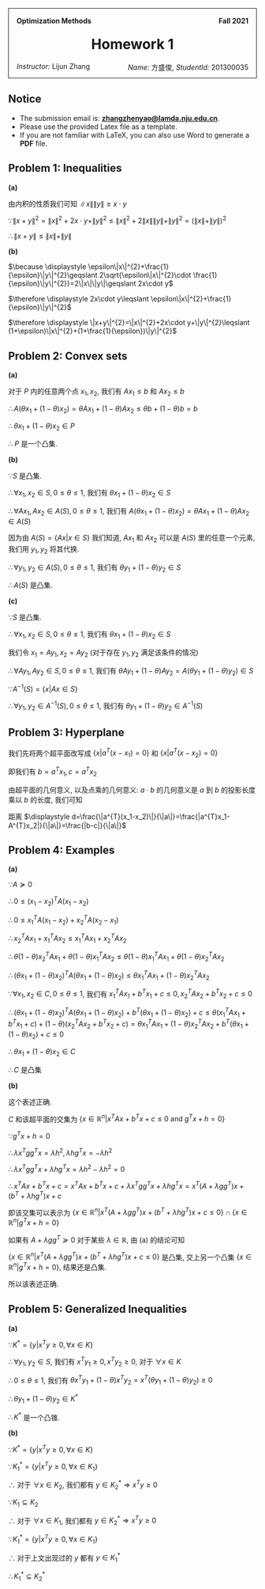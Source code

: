 <style>
.title-box {
    border-style: solid;
    border-width: 1px;
    padding: 16px;
    padding-bottom: 32px;
}
</style>

<div class="title-box">
    <div>
        <b style="float: left;">Optimization Methods</b>
        <b style="float: right;">Fall 2021</b>
    </div>
    <h1 style="text-align: center;">Homework 1</h1>
    <div>
        <span style="float: left;"><i>Instructor:</i> Lijun Zhang</span>
        <span style="float: right;"><i>Name:</i> 方盛俊, <i>StudentId:</i> 201300035</span>
    </div>
</div>

## Notice

- The submission email is: **zhangzhenyao@lamda.nju.edu.cn**.
- Please use the provided Latex file as a template.
- If you are not familiar with LaTeX, you can also use Word to generate a **PDF** file.


## Problem 1: Inequalities

**(a)**

由内积的性质我们可知 $\|x\|\|y\|\geqslant x\cdot y$

$\because \displaystyle \|x+y\|^{2}=\|x\|^{2}+2x\cdot y+\|y\|^{2}\leqslant \|x\|^{2}+2\|x\|\|y\|+\|y\|^{2}=(\|x\|+\|y\|)^{2}$

$\therefore \displaystyle \|x+y\|\leqslant \|x\|+\|y\|$

**(b)**

$\because \displaystyle \epsilon\|x\|^{2}+\frac{1}{\epsilon}\|y\|^{2}\geqslant 2\sqrt{\epsilon\|x\|^{2}\cdot \frac{1}{\epsilon}\|y\|^{2}}=2\|x\|\|y\|\geqslant 2x\cdot y$

$\therefore \displaystyle 2x\cdot y\leqslant \epsilon\|x\|^{2}+\frac{1}{\epsilon}\|y\|^{2}$

$\therefore \displaystyle \|x+y\|^{2}=\|x\|^{2}+2x\cdot y+\|y\|^{2}\leqslant (1+\epsilon)\|x\|^{2}+(1+\frac{1}{\epsilon})\|y\|^{2}$


## Problem 2: Convex sets

**(a)**

对于 $P$ 内的任意两个点 $x_1, x_2$, 我们有 $Ax_1\leqslant b$ 和 $Ax_2\leqslant b$

$\therefore A(\theta x_1+(1-\theta)x_2)=\theta Ax_1+(1-\theta)Ax_2\leqslant \theta b+(1-\theta)b=b$

$\therefore \theta x_1+(1-\theta)x_2\in P$

$\therefore$ $P$ 是一个凸集.

**(b)**

$\because S$ 是凸集.

$\therefore \forall x_1, x_2\in S, 0\leqslant \theta\leqslant 1$, 我们有 $\theta x_1+(1-\theta)x_2\in S$

$\therefore \forall Ax_1, Ax_2\in A(S), 0\leqslant \theta\leqslant 1$, 我们有 $A(\theta x_1+(1-\theta)x_2)=\theta Ax_1+(1-\theta)Ax_2\in A(S)$

因为由 $A(S)=\{Ax|x\in S\}$ 我们知道, $Ax_1$ 和 $Ax_2$ 可以是 $A(S)$ 里的任意一个元素, 我们用 $y_1, y_2$ 将其代换.

$\therefore \forall y_1, y_2\in A(S), 0\leqslant \theta\leqslant 1$, 我们有 $\theta y_1+(1-\theta)y_2\in S$

$\therefore A(S)$ 是凸集.

**(c)**

$\because S$ 是凸集.

$\therefore \forall x_1, x_2\in S, 0\leqslant \theta\leqslant 1$, 我们有 $\theta x_1+(1-\theta)x_2\in S$

我们令 $x_1=Ay_1, x_2=Ay_2$ (对于存在 $y_1, y_2$ 满足该条件的情况)

$\therefore \forall Ay_1, Ay_2\in S, 0\leqslant \theta\leqslant 1$, 我们有 $\theta Ay_1+(1-\theta)Ay_2=A(\theta y_1+(1-\theta)y_2)\in S$

$\because A^{-1}(S)=\{x| Ax \in S\}$

$\therefore \forall y_1, y_2\in A^{-1}(S), 0\leqslant \theta\leqslant 1$, 我们有 $\theta y_1+(1-\theta)y_2\in A^{-1}(S)$


## Problem 3: Hyperplane

我们先将两个超平面改写成 $\{x|a^{T}(x-x_1)=0\}$ 和 $\{x|a^{T}(x-x_2)=0\}$

即我们有 $b=a^{T}x_1, c=a^{T}x_2$

由超平面的几何意义, 以及点乘的几何意义: $a\cdot b$ 的几何意义是 $a$ 到 $b$ 的投影长度乘以 $b$ 的长度, 我们可知

距离 $\displaystyle d=\frac{\|a^{T}(x_1-x_2)\|}{\|a\|}=\frac{|a^{T}x_1-A^{T}x_2|}{\|a\|}=\frac{|b-c|}{\|a\|}$


## Problem 4: Examples

**(a)**

$\because A\succeq 0$

$\therefore 0\leqslant  (x_1-x_2)^{T}A(x_1-x_2)$

$\therefore 0\leqslant  x_1^{T}A(x_1-x_2)+x_2^{T}A(x_2-x_1)$

$\therefore x_2^{T}Ax_1+x_1^{T}Ax_2\leqslant  x_1^{T}Ax_1+x_2^{T}Ax_2$

$\therefore \theta(1-\theta)x_2^{T}Ax_1+\theta(1-\theta)x_1^{T}Ax_2\leqslant \theta(1-\theta) x_1^{T}Ax_1+\theta(1-\theta)x_2^{T}Ax_2$

$\therefore (\theta x_1+(1-\theta)x_2)^{T}A(\theta x_1+(1-\theta)x_2)\leqslant \theta x_1^{T}Ax_1+(1-\theta)x_2^{T}Ax_2$

$\because \forall x_1, x_2\in C, 0\leqslant \theta\leqslant 1$, 我们有 $x_1^{T}Ax_1+b^{T}x_1+c\leqslant 0, x_2^{T}Ax_2+b^{T}x_2+c\leqslant 0$

$\therefore (\theta x_1+(1-\theta)x_2)^{T}A(\theta x_1+(1-\theta)x_2)+b^{T}(\theta x_1+(1-\theta)x_2)+c\leqslant \theta(x_1^{T}Ax_1+b^{T}x_1+c)+(1-\theta)(x_2^{T}Ax_2+b^{T}x_2+c)=\theta x_1^{T}Ax_1+(1-\theta)x_2^{T}Ax_2+b^{T}(\theta x_1+(1-\theta)x_2)+c\leqslant 0$

$\therefore \theta x_1+(1-\theta)x_2\in C$

$\therefore C$ 是凸集

**(b)**

这个表述正确.

$C$ 和该超平面的交集为 $\{x\in \mathbb{R}^{n}|x^{T}Ax+b^{T}x+c\leqslant 0 \ \text{and} \ g^{T}x+h=0 \}$

$\because g^{T}x+h=0$

$\therefore \lambda x^{T}gg^{T}x=\lambda h^{2}, \lambda hg^{T}x=-\lambda h^{2}$

$\therefore \lambda x^{T}gg^{T}x+\lambda hg^{T}x=\lambda h^{2}-\lambda h^{2}=0$

$\therefore x^{T}Ax+b^{T}x+c=x^{T}Ax+b^{T}x+c+\lambda x^{T}gg^{T}x+\lambda hg^{T}x=x^{T}(A+\lambda gg^{T})x+(b^{T}+\lambda hg^{T})x+c$

即该交集可以表示为 $\{x\in \mathbb{R}^{n}|x^{T}(A+\lambda gg^{T})x+(b^{T}+\lambda hg^{T})x+c\leqslant 0\}\cap \{x \in \mathbb{R}^{n}|g^{T}x+h=0\}$

如果有 $A+\lambda gg^{T}\succeq 0$ 对于某些 $\lambda \in \mathbb{R}$, 由 (a) 的结论可知

$\{x\in \mathbb{R}^{n}|x^{T}(A+\lambda gg^{T})x+(b^{T}+\lambda hg^{T})x+c\leqslant 0\}$ 是凸集, 交上另一个凸集 $\{x \in \mathbb{R}^{n}|g^{T}x+h=0\}$, 结果还是凸集.

所以该表述正确.


## Problem 5: Generalized Inequalities

**(a)**

$\because \displaystyle K^*=\{y|x^{T}y\geqslant 0, \forall x\in K\}$

$\therefore \forall y_1, y_2\in S$, 我们有 $x^{T}y_1\geqslant 0, x^{T}y_2\geqslant 0$, 对于 $\forall x\in K$

$\therefore 0\leqslant \theta\leqslant 1$, 我们有 $\theta x^{T}y_1+(1-\theta)x^{T}y_2=x^{T}(\theta y_1+(1-\theta)y_2)\geqslant 0$

$\therefore \theta y_1+(1-\theta)y_2\in K^*$

$\therefore K^*$ 是一个凸锥.

**(b)**

$\because K^*=\{y|x^{T}y\geqslant 0, \forall x\in K\}$

$\because K_1^*=\{y|x^{T}y\geqslant 0, \forall x\in K_1\}$

$\therefore$ 对于 $\forall x \in K_2$, 我们都有 $y\in K_2^*\Rightarrow x^{T}y\geqslant 0$

$\because K_1\subseteq K_2$

$\therefore$ 对于 $\forall x \in K_1$, 我们都有 $y\in K_2^*\Rightarrow x^{T}y\geqslant 0$

$\because K_1^*=\{y|x^{T}y\geqslant 0, \forall x\in K_1\}$

$\therefore$ 对于上文出现过的 $y$ 都有 $y\in K_1^*$

$\therefore K_1^*\subseteq K_2^*$
